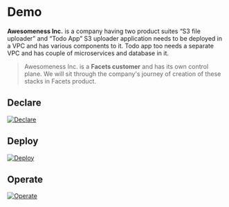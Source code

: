 # Demo

**Awesomeness Inc.** is a company having two product suites “S3 file uploader” and “Todo App”
S3 uploader application needs to be deployed in a VPC and has various components to it. Todo app too needs a separate VPC and has couple of microservices and database in it.

>Awesomeness Inc. is a **Facets customer** and has its own control plane. We will sit through the company's journey of creation of these stacks in Facets product.


## Declare

[![Declare](https://img.youtube.com/vi/5_ZdlguVZDg/hqdefault.jpg)](https://www.youtube.com/watch?v=5_ZdlguVZDg)


## Deploy

[![Deploy](https://img.youtube.com/vi/p36sSg3G7hI/hqdefault.jpg)](https://www.youtube.com/watch?v=p36sSg3G7hI)


## Operate

[![Operate](https://img.youtube.com/vi/8uN-JnU3hLM/hqdefault.jpg)](https://www.youtube.com/watch?v=8uN-JnU3hLM)



